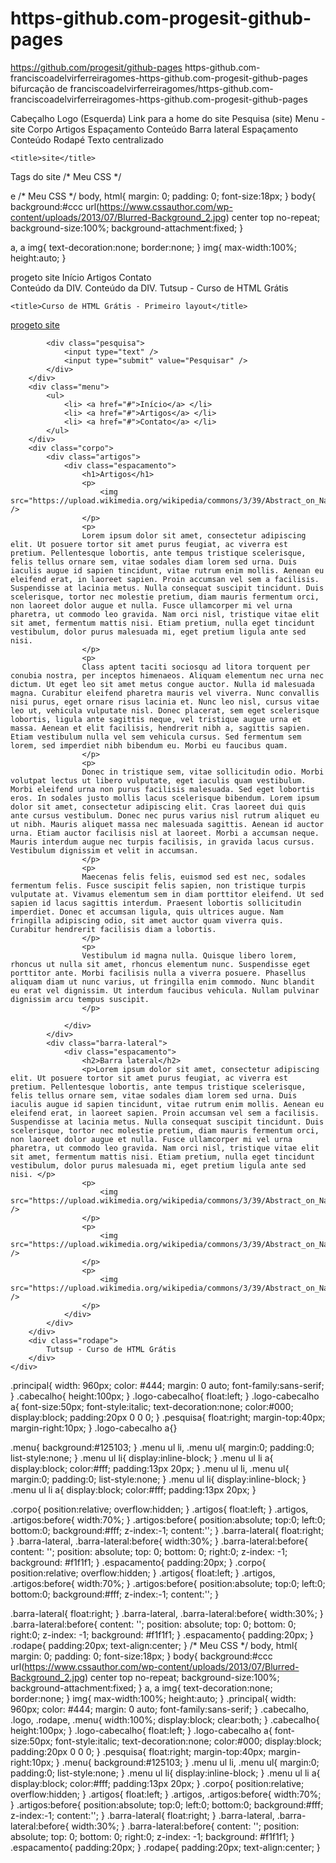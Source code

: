 # https-github.com-progesit-github-pages
https://github.com/progesit/github-pages
https-github.com-franciscoadelvirferreiragomes-https-github.com-progesit-github-pages
bifurcação de franciscoadelvirferreiragomes/https-github.com-franciscoadelvirferreiragomes-https-github.com-progesit-github-pages


Cabeçalho
Logo (Esquerda)
Link para a home do site
Pesquisa (site)
Menu - site
Corpo
Artigos
Espaçamento
Conteúdo
Barra lateral
Espaçamento
Conteúdo
Rodapé
Texto centralizado
	<link rel="stylesheet" type="text/css" href="meuestilo.css">

	<title>site</title>
</head>

<body>
	Tags do site
</body>
/* Meu CSS */

e
/* Meu CSS */ body, html{ margin: 0; padding: 0; font-size:18px; } body{ background:#ccc url(https://www.cssauthor.com/wp-content/uploads/2013/07/Blurred-Background_2.jpg) center top no-repeat; background-size:100%; background-attachment:fixed; }

a, a img{ text-decoration:none; border:none; } img{ max-width:100%; height:auto; }

</div>
<div class="menu">

</div>
<div class="corpo">

</div>
<div class="rodape">

</div>
progeto site
Início
Artigos
Contato
</div>
<div class="barra-lateral">

</div>
Conteúdo da DIV.
Conteúdo da DIV.
Tutsup - Curso de HTML Grátis
	<link rel="stylesheet" type="text/css" href="meuestilo.css">

	<title>Curso de HTML Grátis - Primeiro layout</title>
</head>

<body>
	<div class="principal">
		<div class="cabecalho">
			<div class="logo-cabecalho">
				<a href="./">progeto site</a>
			</div>
			
			<div class="pesquisa">
				<input type="text" />
				<input type="submit" value="Pesquisar" />
			</div>
		</div>
		<div class="menu">
			<ul>
				<li> <a href="#">Início</a> </li>
				<li> <a href="#">Artigos</a> </li>
				<li> <a href="#">Contato</a> </li>
			</ul>
		</div>
		<div class="corpo">
			<div class="artigos">
				<div class="espacamento">
					<h1>Artigos</h1>
					<p>
						<img src="https://upload.wikimedia.org/wikipedia/commons/3/39/Abstract_on_Nature_%281038152891%29.jpg" />
					</p>
					<p>
					Lorem ipsum dolor sit amet, consectetur adipiscing elit. Ut posuere tortor sit amet purus feugiat, ac viverra est pretium. Pellentesque lobortis, ante tempus tristique scelerisque, felis tellus ornare sem, vitae sodales diam lorem sed urna. Duis iaculis augue id sapien tincidunt, vitae rutrum enim mollis. Aenean eu eleifend erat, in laoreet sapien. Proin accumsan vel sem a facilisis. Suspendisse at lacinia metus. Nulla consequat suscipit tincidunt. Duis scelerisque, tortor nec molestie pretium, diam mauris fermentum orci, non laoreet dolor augue et nulla. Fusce ullamcorper mi vel urna pharetra, ut commodo leo gravida. Nam orci nisl, tristique vitae elit sit amet, fermentum mattis nisi. Etiam pretium, nulla eget tincidunt vestibulum, dolor purus malesuada mi, eget pretium ligula ante sed nisi.
					</p>
					<p>
					Class aptent taciti sociosqu ad litora torquent per conubia nostra, per inceptos himenaeos. Aliquam elementum nec urna nec dictum. Ut eget leo sit amet metus congue auctor. Nulla id malesuada magna. Curabitur eleifend pharetra mauris vel viverra. Nunc convallis nisi purus, eget ornare risus lacinia et. Nunc leo nisl, cursus vitae leo ut, vehicula vulputate nisl. Donec placerat, sem eget scelerisque lobortis, ligula ante sagittis neque, vel tristique augue urna et massa. Aenean et elit facilisis, hendrerit nibh a, sagittis sapien. Etiam vestibulum nulla vel sem vehicula cursus. Sed fermentum sem lorem, sed imperdiet nibh bibendum eu. Morbi eu faucibus quam.
					</p>
					<p>
					Donec in tristique sem, vitae sollicitudin odio. Morbi volutpat lectus ut libero vulputate, eget iaculis quam vestibulum. Morbi eleifend urna non purus facilisis malesuada. Sed eget lobortis eros. In sodales justo mollis lacus scelerisque bibendum. Lorem ipsum dolor sit amet, consectetur adipiscing elit. Cras laoreet dui quis ante cursus vestibulum. Donec nec purus varius nisl rutrum aliquet eu ut nibh. Mauris aliquet massa nec malesuada sagittis. Aenean id auctor urna. Etiam auctor facilisis nisl at laoreet. Morbi a accumsan neque. Mauris interdum augue nec turpis facilisis, in gravida lacus cursus. Vestibulum dignissim et velit in accumsan.
					</p>
					<p>
					Maecenas felis felis, euismod sed est nec, sodales fermentum felis. Fusce suscipit felis sapien, non tristique turpis vulputate at. Vivamus elementum sem in diam porttitor eleifend. Ut sed sapien id lacus sagittis interdum. Praesent lobortis sollicitudin imperdiet. Donec et accumsan ligula, quis ultrices augue. Nam fringilla adipiscing odio, sit amet auctor quam viverra quis. Curabitur hendrerit facilisis diam a lobortis.
					</p>
					<p>
					Vestibulum id magna nulla. Quisque libero lorem, rhoncus ut nulla sit amet, rhoncus elementum nunc. Suspendisse eget porttitor ante. Morbi facilisis nulla a viverra posuere. Phasellus aliquam diam ut nunc varius, ut fringilla enim commodo. Nunc blandit eu erat vel dignissim. Ut interdum faucibus vehicula. Nullam pulvinar dignissim arcu tempus suscipit.
					</p>
		
				</div>
			</div>
			<div class="barra-lateral">
				<div class="espacamento">
					<h2>Barra lateral</h2>
					<p>Lorem ipsum dolor sit amet, consectetur adipiscing elit. Ut posuere tortor sit amet purus feugiat, ac viverra est pretium. Pellentesque lobortis, ante tempus tristique scelerisque, felis tellus ornare sem, vitae sodales diam lorem sed urna. Duis iaculis augue id sapien tincidunt, vitae rutrum enim mollis. Aenean eu eleifend erat, in laoreet sapien. Proin accumsan vel sem a facilisis. Suspendisse at lacinia metus. Nulla consequat suscipit tincidunt. Duis scelerisque, tortor nec molestie pretium, diam mauris fermentum orci, non laoreet dolor augue et nulla. Fusce ullamcorper mi vel urna pharetra, ut commodo leo gravida. Nam orci nisl, tristique vitae elit sit amet, fermentum mattis nisi. Etiam pretium, nulla eget tincidunt vestibulum, dolor purus malesuada mi, eget pretium ligula ante sed nisi. </p>
					<p>
						<img src="https://upload.wikimedia.org/wikipedia/commons/3/39/Abstract_on_Nature_%281038152891%29.jpg" />
					</p>
					<p>
						<img src="https://upload.wikimedia.org/wikipedia/commons/3/39/Abstract_on_Nature_%281038152891%29.jpg" />
					</p>
					<p>
						<img src="https://upload.wikimedia.org/wikipedia/commons/3/39/Abstract_on_Nature_%281038152891%29.jpg" />
					</p>
				</div>
			</div>
		</div>
		<div class="rodape">
			Tutsup - Curso de HTML Grátis
		</div>
	</div>
</body>
.principal{ width: 960px; color: #444; margin: 0 auto; font-family:sans-serif; }
.cabecalho{ height:100px; } .logo-cabecalho{ float:left; } .logo-cabecalho a{ font-size:50px; font-style:italic; text-decoration:none; color:#000; display:block; padding:20px 0 0 0; } .pesquisa{ float:right; margin-top:40px; margin-right:10px; } .logo-cabecalho a{}

.menu{ background:#125103; } .menu ul li, .menu ul{ margin:0; padding:0; list-style:none; } .menu ul li{ display:inline-block; } .menu ul li a{ display:block; color:#fff; padding:13px 20px; } .menu ul li, .menu ul{ margin:0; padding:0; list-style:none; } .menu ul li{ display:inline-block; } .menu ul li a{ display:block; color:#fff; padding:13px 20px; }

.corpo{ position:relative; overflow:hidden; } .artigos{ float:left; } .artigos, .artigos:before{ width:70%; } .artigos:before{ position:absolute; top:0; left:0; bottom:0; background:#fff; z-index:-1; content:''; } .barra-lateral{ float:right; } .barra-lateral, .barra-lateral:before{ width:30%; } .barra-lateral:before{ content: ''; position: absolute; top: 0; bottom: 0; right:0; z-index: -1; background: #f1f1f1; } .espacamento{ padding:20px; } .corpo{ position:relative; overflow:hidden; } .artigos{ float:left; } .artigos, .artigos:before{ width:70%; } .artigos:before{ position:absolute; top:0; left:0; bottom:0; background:#fff; z-index:-1; content:''; }

.barra-lateral{ float:right; } .barra-lateral, .barra-lateral:before{ width:30%; } .barra-lateral:before{ content: ''; position: absolute; top: 0; bottom: 0; right:0; z-index: -1; background: #f1f1f1; } .espacamento{ padding:20px; } .rodape{ padding:20px; text-align:center; } /* Meu CSS */ body, html{ margin: 0; padding: 0; font-size:18px; } body{ background:#ccc url(https://www.cssauthor.com/wp-content/uploads/2013/07/Blurred-Background_2.jpg) center top no-repeat; background-size:100%; background-attachment:fixed; } a, a img{ text-decoration:none; border:none; } img{ max-width:100%; height:auto; } .principal{ width: 960px; color: #444; margin: 0 auto; font-family:sans-serif; } .cabecalho, .logo, .rodape, .menu{ width:100%; display:block; clear:both; } .cabecalho{ height:100px; } .logo-cabecalho{ float:left; } .logo-cabecalho a{ font-size:50px; font-style:italic; text-decoration:none; color:#000; display:block; padding:20px 0 0 0; } .pesquisa{ float:right; margin-top:40px; margin-right:10px; } .menu{ background:#125103; } .menu ul li, .menu ul{ margin:0; padding:0; list-style:none; } .menu ul li{ display:inline-block; } .menu ul li a{ display:block; color:#fff; padding:13px 20px; } .corpo{ position:relative; overflow:hidden; } .artigos{ float:left; } .artigos, .artigos:before{ width:70%; } .artigos:before{ position:absolute; top:0; left:0; bottom:0; background:#fff; z-index:-1; content:''; } .barra-lateral{ float:right; } .barra-lateral, .barra-lateral:before{ width:30%; } .barra-lateral:before{ content: ''; position: absolute; top: 0; bottom: 0; right:0; z-index: -1; background: #f1f1f1; } .espacamento{ padding:20px; } .rodape{ padding:20px; text-align:center; }
